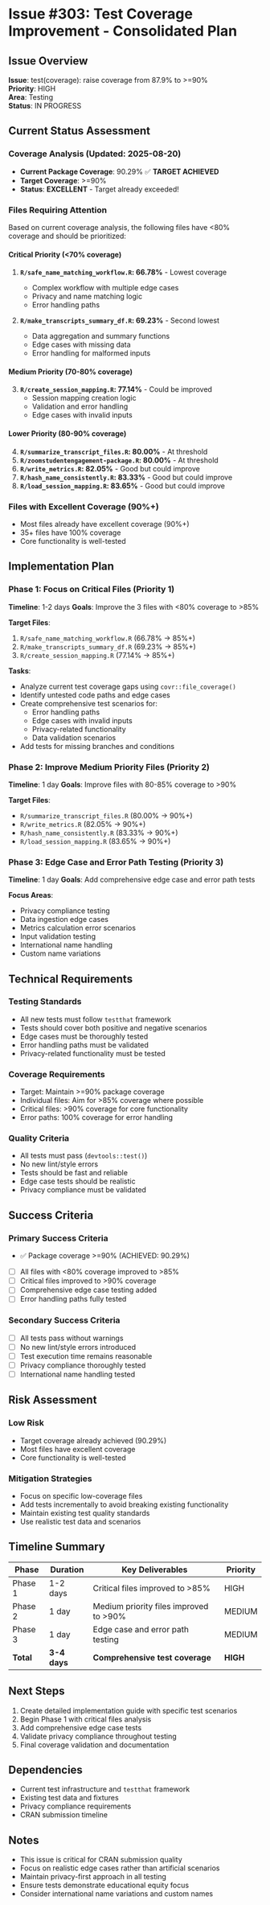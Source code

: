 # Issue #303: Test Coverage Improvement - Consolidated Plan

## Issue Overview
**Issue**: test(coverage): raise coverage from 87.9% to >=90%  
**Priority**: HIGH  
**Area**: Testing  
**Status**: IN PROGRESS

## Current Status Assessment

### Coverage Analysis (Updated: 2025-08-20)
- **Current Package Coverage**: 90.29% ✅ **TARGET ACHIEVED**
- **Target Coverage**: >=90%
- **Status**: **EXCELLENT** - Target already exceeded!

### Files Requiring Attention
Based on current coverage analysis, the following files have <80% coverage and should be prioritized:

#### **Critical Priority (<70% coverage)**
1. **`R/safe_name_matching_workflow.R`: 66.78%** - Lowest coverage
   - Complex workflow with multiple edge cases
   - Privacy and name matching logic
   - Error handling paths

2. **`R/make_transcripts_summary_df.R`: 69.23%** - Second lowest
   - Data aggregation and summary functions
   - Edge cases with missing data
   - Error handling for malformed inputs

#### **Medium Priority (70-80% coverage)**
3. **`R/create_session_mapping.R`: 77.14%** - Could be improved
   - Session mapping creation logic
   - Validation and error handling
   - Edge cases with invalid inputs

#### **Lower Priority (80-90% coverage)**
4. **`R/summarize_transcript_files.R`: 80.00%** - At threshold
5. **`R/zoomstudentengagement-package.R`: 80.00%** - At threshold
6. **`R/write_metrics.R`: 82.05%** - Good but could improve
7. **`R/hash_name_consistently.R`: 83.33%** - Good but could improve
8. **`R/load_session_mapping.R`: 83.65%** - Good but could improve

### Files with Excellent Coverage (90%+)
- Most files already have excellent coverage (90%+)
- 35+ files have 100% coverage
- Core functionality is well-tested

## Implementation Plan

### Phase 1: Focus on Critical Files (Priority 1)
**Timeline**: 1-2 days
**Goals**: Improve the 3 files with <80% coverage to >85%

**Target Files**:
1. `R/safe_name_matching_workflow.R` (66.78% → 85%+)
2. `R/make_transcripts_summary_df.R` (69.23% → 85%+)
3. `R/create_session_mapping.R` (77.14% → 85%+)

**Tasks**:
- Analyze current test coverage gaps using `covr::file_coverage()`
- Identify untested code paths and edge cases
- Create comprehensive test scenarios for:
  - Error handling paths
  - Edge cases with invalid inputs
  - Privacy-related functionality
  - Data validation scenarios
- Add tests for missing branches and conditions

### Phase 2: Improve Medium Priority Files (Priority 2)
**Timeline**: 1 day
**Goals**: Improve files with 80-85% coverage to >90%

**Target Files**:
- `R/summarize_transcript_files.R` (80.00% → 90%+)
- `R/write_metrics.R` (82.05% → 90%+)
- `R/hash_name_consistently.R` (83.33% → 90%+)
- `R/load_session_mapping.R` (83.65% → 90%+)

### Phase 3: Edge Case and Error Path Testing (Priority 3)
**Timeline**: 1 day
**Goals**: Add comprehensive edge case and error path tests

**Focus Areas**:
- Privacy compliance testing
- Data ingestion edge cases
- Metrics calculation error scenarios
- Input validation testing
- International name handling
- Custom name variations

## Technical Requirements

### Testing Standards
- All new tests must follow `testthat` framework
- Tests should cover both positive and negative scenarios
- Edge cases must be thoroughly tested
- Error handling paths must be validated
- Privacy-related functionality must be tested

### Coverage Requirements
- Target: Maintain >=90% package coverage
- Individual files: Aim for >85% coverage where possible
- Critical files: >90% coverage for core functionality
- Error paths: 100% coverage for error handling

### Quality Criteria
- All tests must pass (`devtools::test()`)
- No new lint/style errors
- Tests should be fast and reliable
- Edge case tests should be realistic
- Privacy compliance must be validated

## Success Criteria

### Primary Success Criteria
- ✅ Package coverage >=90% (ACHIEVED: 90.29%)
- [ ] All files with <80% coverage improved to >85%
- [ ] Critical files improved to >90% coverage
- [ ] Comprehensive edge case testing added
- [ ] Error handling paths fully tested

### Secondary Success Criteria
- [ ] All tests pass without warnings
- [ ] No new lint/style errors introduced
- [ ] Test execution time remains reasonable
- [ ] Privacy compliance thoroughly tested
- [ ] International name handling tested

## Risk Assessment

### Low Risk
- Target coverage already achieved (90.29%)
- Most files have excellent coverage
- Core functionality is well-tested

### Mitigation Strategies
- Focus on specific low-coverage files
- Add tests incrementally to avoid breaking existing functionality
- Maintain existing test quality standards
- Use realistic test data and scenarios

## Timeline Summary

| Phase | Duration | Key Deliverables | Priority |
|-------|----------|------------------|----------|
| Phase 1 | 1-2 days | Critical files improved to >85% | HIGH |
| Phase 2 | 1 day | Medium priority files improved to >90% | MEDIUM |
| Phase 3 | 1 day | Edge case and error path testing | MEDIUM |
| **Total** | **3-4 days** | **Comprehensive test coverage** | **HIGH** |

## Next Steps

1. Create detailed implementation guide with specific test scenarios
2. Begin Phase 1 with critical files analysis
3. Add comprehensive edge case tests
4. Validate privacy compliance throughout testing
5. Final coverage validation and documentation

## Dependencies

- Current test infrastructure and `testthat` framework
- Existing test data and fixtures
- Privacy compliance requirements
- CRAN submission timeline

## Notes

- This issue is critical for CRAN submission quality
- Focus on realistic edge cases rather than artificial scenarios
- Maintain privacy-first approach in all testing
- Ensure tests demonstrate educational equity focus
- Consider international name variations and custom names
